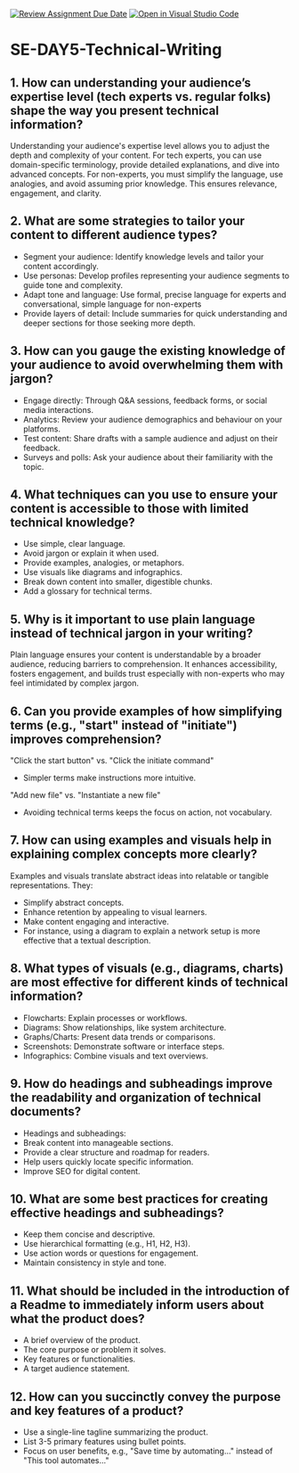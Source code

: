 [![Review Assignment Due Date](https://classroom.github.com/assets/deadline-readme-button-22041afd0340ce965d47ae6ef1cefeee28c7c493a6346c4f15d667ab976d596c.svg)](https://classroom.github.com/a/zsAR-pyY)
[![Open in Visual Studio Code](https://classroom.github.com/assets/open-in-vscode-2e0aaae1b6195c2367325f4f02e2d04e9abb55f0b24a779b69b11b9e10269abc.svg)](https://classroom.github.com/online_ide?assignment_repo_id=17330690&assignment_repo_type=AssignmentRepo)
# SE-DAY5-Technical-Writing
## 1. How can understanding your audience’s expertise level (tech experts vs. regular folks) shape the way you present technical information?

Understanding your audience's expertise level allows you to adjust the depth and complexity of your content. For tech experts, you can use domain-specific terminology, provide detailed explanations, and dive into advanced concepts. For non-experts, you must simplify the language, use analogies, and avoid assuming prior knowledge. This ensures relevance, engagement, and clarity.

## 2. What are some strategies to tailor your content to different audience types?

- Segment your audience: Identify knowledge levels and tailor your content accordingly.
- Use personas: Develop profiles representing your audience segments to guide tone and complexity.
- Adapt tone and language: Use formal, precise language for experts and conversational, simple language for non-experts
- Provide layers of detail: Include summaries for quick understanding and deeper sections for those seeking more depth.

## 3. How can you gauge the existing knowledge of your audience to avoid overwhelming them with jargon?

- Engage directly: Through Q&A sessions, feedback forms, or social media interactions.
- Analytics: Review your audience demographics and behaviour on your platforms.
- Test content: Share drafts with a sample audience and adjust on their feedback.
- Surveys and polls: Ask your audience about their familiarity with the topic.

## 4. What techniques can you use to ensure your content is accessible to those with limited technical knowledge?

- Use simple, clear language.
- Avoid jargon or explain it when used.
- Provide examples, analogies, or metaphors.
- Use visuals like diagrams and infographics.
- Break down content into smaller, digestible chunks.
- Add a glossary for technical terms.

## 5. Why is it important to use plain language instead of technical jargon in your writing?

Plain language ensures your content is understandable by a broader audience, reducing barriers to comprehension. It enhances accessibility, fosters engagement, and builds trust especially with non-experts who may feel intimidated by complex jargon.

## 6. Can you provide examples of how simplifying terms (e.g., "start" instead of "initiate") improves comprehension?

"Click the start button" vs. "Click the initiate command"
- Simpler terms make instructions more intuitive.

"Add new file" vs. "Instantiate a new file"
- Avoiding technical terms keeps the focus on action, not vocabulary.

## 7. How can using examples and visuals help in explaining complex concepts more clearly?

Examples and visuals translate abstract ideas into relatable or tangible representations. They:
- Simplify abstract concepts.
- Enhance retention by appealing to visual learners.
- Make content engaging and interactive.
- For instance, using a diagram to explain a network setup is more effective that a textual description.

## 8. What types of visuals (e.g., diagrams, charts) are most effective for different kinds of technical information?

- Flowcharts: Explain processes or workflows.
- Diagrams: Show relationships, like system architecture.
- Graphs/Charts: Present data trends or comparisons.
- Screenshots: Demonstrate software or interface steps.
- Infographics: Combine visuals and text overviews.

## 9. How do headings and subheadings improve the readability and organization of technical documents?

- Headings and subheadings:
- Break content into manageable sections.
- Provide a clear structure and roadmap for readers.
- Help users quickly locate specific information.
- Improve SEO for digital content.


## 10. What are some best practices for creating effective headings and subheadings?

- Keep them concise and descriptive.
- Use hierarchical formatting (e.g., H1, H2, H3).
- Use action words or questions for engagement.
- Maintain consistency in style and tone.

## 11. What should be included in the introduction of a Readme to immediately inform users about what the product does?

- A brief overview of the product.
- The core purpose or problem it solves.
- Key features or functionalities.
- A target audience statement.

## 12. How can you succinctly convey the purpose and key features of a product?

- Use a single-line tagline summarizing the product.
- List 3-5 primary features using bullet points.
- Focus on user benefits, e.g., "Save time by automating..." instead of "This tool automates..."
